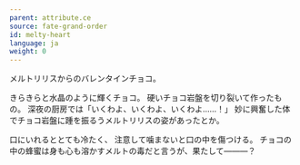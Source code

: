 ```yaml
---
parent: attribute.ce
source: fate-grand-order
id: melty-heart
language: ja
weight: 0
---
```


メルトリリスからのバレンタインチョコ。

きらきらと水晶のように輝くチョコ。
硬いチョコ岩盤を切り裂いて作ったもの。
深夜の厨房では「いくわよ、いくわよ、いくわよ……！」
妙に興奮した体でチョコ岩盤に踵を振るうメルトリリスの姿があったとか。

口にいれるととても冷たく、
注意して噛まないと口の中を傷つける。
チョコの中の蜂蜜は身も心も溶かすメルトの毒だと言うが、果たして―――？
